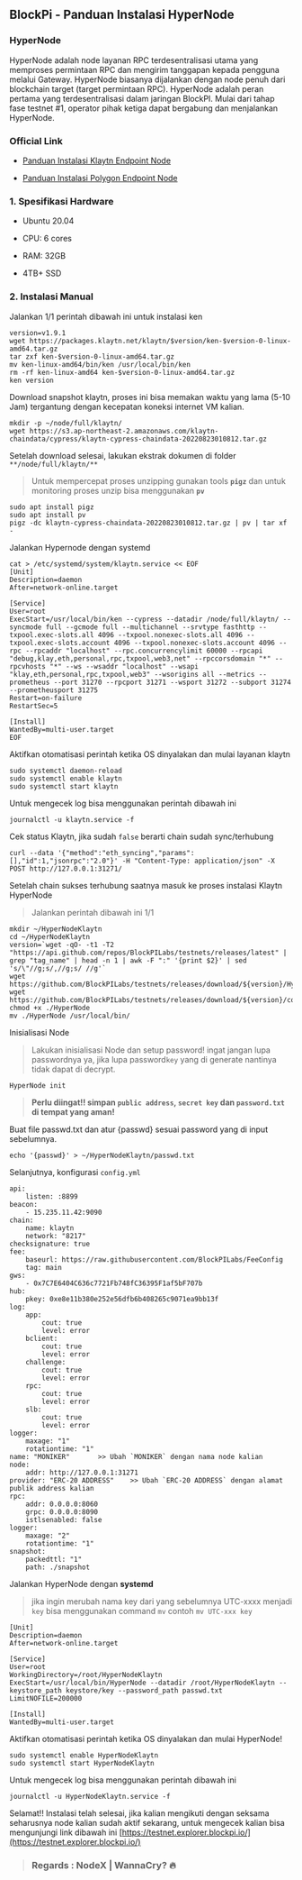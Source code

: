 ## BlockPi - Panduan Instalasi HyperNode

 ### HyperNode

HyperNode adalah node layanan RPC terdesentralisasi utama yang memproses permintaan RPC dan mengirim tanggapan kepada pengguna melalui Gateway. HyperNode biasanya dijalankan dengan node penuh dari blockchain target (target permintaan RPC). HyperNode adalah peran pertama yang terdesentralisasi dalam jaringan BlockPI. Mulai dari tahap fase testnet #1, operator pihak ketiga dapat bergabung dan menjalankan HyperNode. 

### Official Link

- [Panduan Instalasi Klaytn Endpoint Node](https://testnet-docs.blockpi.io/guide-for-operators/target-rpc-node/klaytn-endpoint-node-installation)

- [Panduan Instalasi  Polygon Endpoint Node](https://testnet-docs.blockpi.io/guide-for-operators/target-rpc-node/polygon-endpoint-node-installation)

### 1. Spesifikasi Hardware 

- Ubuntu 20.04 

- CPU: 6 cores
 
- RAM: 32GB
    
- 4TB+ SSD

### 2. Instalasi Manual
Jalankan 1/1 perintah dibawah ini untuk instalasi ken

```
version=v1.9.1
wget https://packages.klaytn.net/klaytn/$version/ken-$version-0-linux-amd64.tar.gz
tar zxf ken-$version-0-linux-amd64.tar.gz
mv ken-linux-amd64/bin/ken /usr/local/bin/ken
rm -rf ken-linux-amd64 ken-$version-0-linux-amd64.tar.gz
ken version
``` 
Download snapshot klaytn, proses ini bisa memakan waktu yang lama (5-10 Jam) tergantung dengan kecepatan koneksi  internet VM kalian. 

```
mkdir -p ~/node/full/klaytn/
wget https://s3.ap-northeast-2.amazonaws.com/klaytn-chaindata/cypress/klaytn-cypress-chaindata-20220823010812.tar.gz
``` 
Setelah download selesai, lakukan ekstrak dokumen di folder `**/node/full/klaytn/**`
> Untuk mempercepat proses unzipping gunakan tools **`pigz`**  dan untuk monitoring proses unzip bisa menggunakan **`pv`**

```
sudo apt install pigz 
sudo apt install pv
pigz -dc klaytn-cypress-chaindata-20220823010812.tar.gz | pv | tar xf -
``` 
Jalankan Hypernode dengan systemd

```
cat > /etc/systemd/system/klaytn.service << EOF
[Unit]
Description=daemon
After=network-online.target

[Service]
User=root
ExecStart=/usr/local/bin/ken --cypress --datadir /node/full/klaytn/ --syncmode full --gcmode full --multichannel --srvtype fasthttp --txpool.exec-slots.all 4096 --txpool.nonexec-slots.all 4096 --txpool.exec-slots.account 4096 --txpool.nonexec-slots.account 4096 --rpc --rpcaddr "localhost" --rpc.concurrencylimit 60000 --rpcapi "debug,klay,eth,personal,rpc,txpool,web3,net" --rpccorsdomain "*" --rpcvhosts "*" --ws --wsaddr "localhost" --wsapi "klay,eth,personal,rpc,txpool,web3" --wsorigins all --metrics --prometheus --port 31270 --rpcport 31271 --wsport 31272 --subport 31274 --prometheusport 31275
Restart=on-failure
RestartSec=5

[Install]
WantedBy=multi-user.target
EOF
``` 
Aktifkan otomatisasi perintah ketika OS dinyalakan dan mulai layanan klaytn
```
sudo systemctl daemon-reload
sudo systemctl enable klaytn
sudo systemctl start klaytn
```

Untuk mengecek log bisa menggunakan perintah dibawah ini
```
journalctl -u klaytn.service -f
```
Cek status Klaytn, jika sudah `false` berarti chain sudah sync/terhubung

```
curl --data '{"method":"eth_syncing","params":[],"id":1,"jsonrpc":"2.0"}' -H "Content-Type: application/json" -X POST http://127.0.0.1:31271/
``` 
Setelah chain sukses terhubung saatnya masuk ke proses instalasi Klaytn HyperNode
> Jalankan perintah dibawah ini 1/1

```
mkdir ~/HyperNodeKlaytn
cd ~/HyperNodeKlaytn
version=`wget -qO- -t1 -T2 "https://api.github.com/repos/BlockPILabs/testnets/releases/latest" | grep "tag_name" | head -n 1 | awk -F ":" '{print $2}' | sed 's/\"//g;s/,//g;s/ //g'`
wget https://github.com/BlockPILabs/testnets/releases/download/${version}/HyperNode
wget https://github.com/BlockPILabs/testnets/releases/download/${version}/config.yml
chmod +x ./HyperNode
mv ./HyperNode /usr/local/bin/
``` 
Inisialisasi Node
> Lakukan inisialisasi Node dan setup password! ingat jangan lupa passwordnya ya, jika lupa password`key` yang di generate nantinya tidak dapat di decrypt.

```
HyperNode init
``` 
> **Perlu diingat!! simpan `public address`, `secret key` dan `password.txt` di tempat yang aman!**

Buat file passwd.txt dan atur {passwd} sesuai password yang di input sebelumnya.

```
echo '{passwd}' > ~/HyperNodeKlaytn/passwd.txt
``` 
Selanjutnya, konfigurasi `config.yml` 

```
api:
    listen: :8899
beacon:
    - 15.235.11.42:9090
chain:
    name: klaytn
    network: "8217"
checksignature: true
fee:
    baseurl: https://raw.githubusercontent.com/BlockPILabs/FeeConfig
    tag: main
gws:
    - 0x7C7E6404C636c7721Fb748fC36395F1af5bF707b
hub:
    pkey: 0xe8e11b380e252e56dfb6b408265c9071ea9bb13f
log:
    app:
        cout: true
        level: error
    bclient:
        cout: true
        level: error
    challenge:
        cout: true
        level: error
    rpc:
        cout: true
        level: error
    slb:
        cout: true
        level: error
logger:
    maxage: "1"
    rotationtime: "1"
name: "MONIKER"       >> Ubah `MONIKER` dengan nama node kalian
node:
    addr: http://127.0.0.1:31271
provider: "ERC-20 ADDRESS"    >> Ubah `ERC-20 ADDRESS` dengan alamat publik address kalian
rpc:
    addr: 0.0.0.0:8060
    grpc: 0.0.0.0:8090
    istlsenabled: false
logger:
    maxage: "2"
    rotationtime: "1"
snapshot:
    packedttl: "1"
    path: ./snapshot
``` 
Jalankan HyperNode dengan **systemd**
> jika ingin merubah nama key dari yang sebelumnya UTC-xxxx menjadi `key` bisa menggunakan command `mv` contoh `mv UTC-xxx key`

```
[Unit]
Description=daemon
After=network-online.target

[Service]
User=root
WorkingDirectory=/root/HyperNodeKlaytn
ExecStart=/usr/local/bin/HyperNode --datadir /root/HyperNodeKlaytn --keystore_path keystore/key --password_path passwd.txt
LimitNOFILE=200000

[Install]
WantedBy=multi-user.target
``` 
Aktifkan otomatisasi perintah ketika OS dinyalakan dan mulai HyperNode!
```
sudo systemctl enable HyperNodeKlaytn
sudo systemctl start HyperNodeKlaytn
```

Untuk mengecek log bisa menggunakan perintah dibawah ini

```
journalctl -u HyperNodeKlaytn.service -f
```

Selamat!! Instalasi telah selesai, jika kalian mengikuti dengan seksama seharusnya node kalian sudah aktif sekarang, untuk mengecek kalian bisa mengunjungi link dibawah ini [https://testnet.explorer.blockpi.io/](https://testnet.explorer.blockpi.io/)


> ### Regards : NodeX | WannaCry? 🔥











